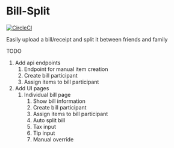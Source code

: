 # Bill-Split

[![CircleCI](https://dl.circleci.com/status-badge/img/circleci/HX6qXEAczo3W16Uo5yG8gK/Y8PRJZuSGrxN3KTQDZhh12/tree/main.svg?style=svg)](https://dl.circleci.com/status-badge/redirect/circleci/HX6qXEAczo3W16Uo5yG8gK/Y8PRJZuSGrxN3KTQDZhh12/tree/main)

Easily upload a bill/receipt and split it between friends and family

TODO

1. Add api endpoints
   1. Endpoint for manual item creation
   2. Create bill participant
   3. Assign items to bill participant
2. Add UI pages
   1. Individual bill page
      1. Show bill information
      2. Create bill participant
      3. Assign items to bill participant
      4. Auto split bill
      5. Tax input
      6. Tip input
      7. Manual override
